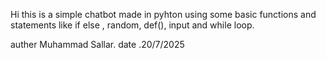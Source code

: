 Hi this is a simple chatbot made in pyhton using some basic functions and statements like if else , 
random, def(), input and while loop.


auther Muhammad Sallar.
date .20/7/2025
